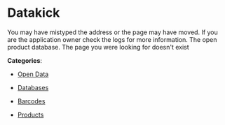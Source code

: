 # Datakick

You may have mistyped the address or the page may have moved. If you are the application owner check the logs for more information. The open product database.  The page you were looking for doesn't exist

**Categories**:

- [Open Data](https://github/apis-list/apis-list#open-data)

- [Databases](https://github/apis-list/apis-list#databases)

- [Barcodes](https://github/apis-list/apis-list#barcodes)

- [Products](https://github/apis-list/apis-list#products)



